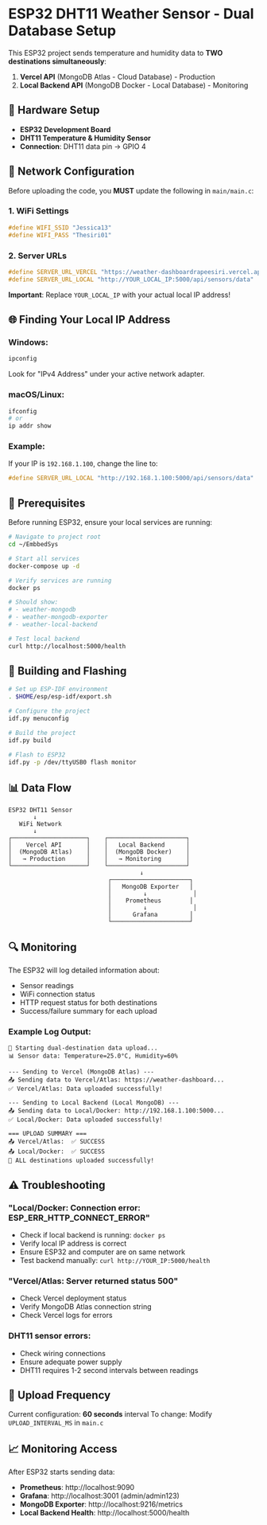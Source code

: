 # ESP32 DHT11 Weather Sensor - Dual Database Setup

This ESP32 project sends temperature and humidity data to **TWO destinations simultaneously**:

1. **Vercel API** (MongoDB Atlas - Cloud Database) - Production
2. **Local Backend API** (MongoDB Docker - Local Database) - Monitoring

## 🔧 Hardware Setup

- **ESP32 Development Board**
- **DHT11 Temperature & Humidity Sensor**
- **Connection**: DHT11 data pin → GPIO 4

## 📡 Network Configuration

Before uploading the code, you **MUST** update the following in `main/main.c`:

### 1. WiFi Settings
```c
#define WIFI_SSID "Jessica13"
#define WIFI_PASS "Thesiri01"
```

### 2. Server URLs
```c
#define SERVER_URL_VERCEL "https://weather-dashboardrapeesiri.vercel.app/api/sensors/data"
#define SERVER_URL_LOCAL "http://YOUR_LOCAL_IP:5000/api/sensors/data"
```

**Important**: Replace `YOUR_LOCAL_IP` with your actual local IP address!

## 🌐 Finding Your Local IP Address

### Windows:
```cmd
ipconfig
```
Look for "IPv4 Address" under your active network adapter.

### macOS/Linux:
```bash
ifconfig
# or
ip addr show
```

### Example:
If your IP is `192.168.1.100`, change the line to:
```c
#define SERVER_URL_LOCAL "http://192.168.1.100:5000/api/sensors/data"
```

## 🐳 Prerequisites

Before running ESP32, ensure your local services are running:

```bash
# Navigate to project root
cd ~/EmbbedSys

# Start all services
docker-compose up -d

# Verify services are running
docker ps

# Should show:
# - weather-mongodb
# - weather-mongodb-exporter  
# - weather-local-backend

# Test local backend
curl http://localhost:5000/health
```

## 🚀 Building and Flashing

```bash
# Set up ESP-IDF environment
. $HOME/esp/esp-idf/export.sh

# Configure the project
idf.py menuconfig

# Build the project
idf.py build

# Flash to ESP32
idf.py -p /dev/ttyUSB0 flash monitor
```

## 📊 Data Flow

```
ESP32 DHT11 Sensor
       ↓
   WiFi Network
       ↓
┌─────────────────────┐    ┌──────────────────────┐
│    Vercel API       │    │   Local Backend      │
│  (MongoDB Atlas)    │    │  (MongoDB Docker)    │
│   → Production      │    │   → Monitoring       │
└─────────────────────┘    └──────────────────────┘
                                     ↓
                            ┌──────────────────────┐
                            │   MongoDB Exporter   │
                            │         ↓             │
                            │    Prometheus        │
                            │         ↓             │
                            │      Grafana         │
                            └──────────────────────┘
```

## 🔍 Monitoring

The ESP32 will log detailed information about:

- Sensor readings
- WiFi connection status  
- HTTP request status for both destinations
- Success/failure summary for each upload

### Example Log Output:
```
🚀 Starting dual-destination data upload...
📊 Sensor data: Temperature=25.0°C, Humidity=60%

--- Sending to Vercel (MongoDB Atlas) ---
📤 Sending data to Vercel/Atlas: https://weather-dashboard...
✅ Vercel/Atlas: Data uploaded successfully!

--- Sending to Local Backend (Local MongoDB) ---
📤 Sending data to Local/Docker: http://192.168.1.100:5000...
✅ Local/Docker: Data uploaded successfully!

=== UPLOAD SUMMARY ===
📤 Vercel/Atlas:  ✅ SUCCESS
📤 Local/Docker:  ✅ SUCCESS
🎉 ALL destinations uploaded successfully!
```

## ⚠️ Troubleshooting

### "Local/Docker: Connection error: ESP_ERR_HTTP_CONNECT_ERROR"
- Check if local backend is running: `docker ps`
- Verify local IP address is correct
- Ensure ESP32 and computer are on same network
- Test backend manually: `curl http://YOUR_IP:5000/health`

### "Vercel/Atlas: Server returned status 500"
- Check Vercel deployment status
- Verify MongoDB Atlas connection string
- Check Vercel logs for errors

### DHT11 sensor errors:
- Check wiring connections
- Ensure adequate power supply
- DHT11 requires 1-2 second intervals between readings

## 🔄 Upload Frequency

Current configuration: **60 seconds** interval
To change: Modify `UPLOAD_INTERVAL_MS` in `main.c`

## 📈 Monitoring Access

After ESP32 starts sending data:

- **Prometheus**: http://localhost:9090
- **Grafana**: http://localhost:3001 (admin/admin123)
- **MongoDB Exporter**: http://localhost:9216/metrics
- **Local Backend Health**: http://localhost:5000/health
